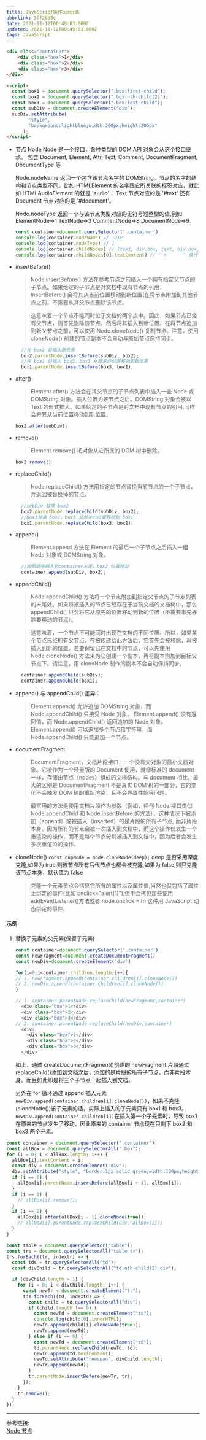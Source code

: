 ```yaml
---
title: JavaScript操作Dom元素
abbrlink: 3ff28d3c
date: 2021-11-12T00:49:03.000Z
updated: 2021-11-12T00:49:03.000Z
tags: JavaScript
---
```


```HTML
<div class="container">
    <div class="box">1</div>
    <div class="box">2</div>
    <div class="box">3</div>
</div>

<script>
  const box1 = document.querySelector(".box:first-child");
  const box2 = document.querySelector(".box:nth-child(2)");
  const box3 = document.querySelector(".box:last-child");
  const subDiv = document.createElement("div");
  subDiv.setAttribute(
        "style",
        "background:lightblue;width:200px;height:200px"
      );
</script>


```

<!-- more -->

- 节点 Node
  Node 是一个接口，各种类型的 DOM API 对象会从这个接口继承。 包含 Document, Element, Attr, Text, Comment, DocumentFragment, DocumentType 等

  Node.nodeName
  返回一个包含该节点名字的 DOMString。节点的名字的结构和节点类型不同。比如 HTMLElement 的名字跟它所关联的标签对应，就比如 HTMLAudioElement 的就是 'audio' ，Text 节点对应的是 '#text' 还有 Document 节点对应的是 '#document'。

  Node.nodeType
  返回一个与该节点类型对应的无符号短整型的值,例如 ElementNode=>1 TextNode=>3 CommentNode=>8 DocumentNode=>9

  ```JavaScript
  const container=document.querySelector('.container')
  console.log(container.nodeName) // 'DIV'
  console.log(container.nodeType) // 1
  console.log(container.childNodes) // [text, div.box, text, div.box, text, div.box, text]
  console.log(container.childNodes[0].textContent) // '\n      ' 换行

  ```

- insertBefore()

  > Node.insertBefore() 方法在参考节点之前插入一个拥有指定父节点的子节点。如果给定的子节点是对文档中现有节点的引用，insertBefore() 会将其从当前位置移动到新位置(在将节点附加到其他节点之前，不需要从其父节点删除该节点。

  > 这意味着一个节点不能同时位于文档的两个点中。因此，如果节点已经有父节点，则首先删除该节点，然后将其插入到新位置。在将节点追加到新父节点之前，可以使用 Node.cloneNode() 复制节点。注意，使用 cloneNode() 创建的节点副本不会自动与原始节点保持同步。

  ```JavaScript
    //在 box2 前插入新元素
    box2.parentNode.insertBefore(subDiv, box2);
    //在 box1 前插入 box3，box3 从原来的位置移动到新位置
    box1.parentNode.insertBefore(box3, box1);
  ```

- after()

  > Element.after() 方法会在其父节点的子节点列表中插入一些 Node 或 DOMString 对象。插入位置为该节点之后。DOMString 对象会被以 Text 的形式插入。如果给定的子节点是对文档中现有节点的引用,同样会将其从当前位置移动到新位置。

  ```JavaScript
  box2.after(subDiv);
  ```

- remove()

  > Element.remove() 把对象从它所属的 DOM 树中删除。

  ```JavaScript
  box2.remove()
  ```

- replaceChild()

  > Node.replaceChild() 方法用指定的节点替换当前节点的一个子节点，并返回被替换掉的节点。

  ```JavaScript
    //subDiv 替换 box2
    box2.parentNode.replaceChild(subDiv, box2);
    //box3替换 box1，box3 从原来的位置移动到 box1
    box1.parentNode.replaceChild(box3, box1);
  ```

- append()

  > Element.append 方法在 Element 的最后一个子节点之后插入一组 Node 对象或 DOMString 对象。

  ```JavaScript
    //按照顺序插入到container末尾，box2 位置移动
    container.append(subDiv, box2);
  ```

- appendChild()

  > Node.appendChild() 方法将一个节点附加到指定父节点的子节点列表的末尾处。如果将被插入的节点已经存在于当前文档的文档树中，那么 appendChild() 只会将它从原先的位置移动到新的位置（不需要事先移除要移动的节点）。

  > 这意味着，一个节点不可能同时出现在文档的不同位置。所以，如果某个节点已经拥有父节点，在被传递给此方法后，它首先会被移除，再被插入到新的位置。若要保留已在文档中的节点，可以先使用 Node.cloneNode() 方法来为它创建一个副本，再将副本附加到目标父节点下。请注意，用 cloneNode 制作的副本不会自动保持同步。

  ```JavaScript
    container.appendChild(subDiv);
    container.appendChild(box1);
  ```

- append() 与 appendChild() 差异：

  > Element.append() 允许追加 DOMString 对象，而 Node.appendChild() 只接受 Node 对象。
  > Element.append() 没有返回值，而 Node.appendChild() 返回追加的 Node 对象。
  > Element.append() 可以追加多个节点和字符串，而 Node.appendChild() 只能追加一个节点。

- documentFragment

  > DocumentFragment，文档片段接口，一个没有父对象的最小文档对象。它被作为一个轻量版的 Document 使用，就像标准的 document 一样，存储由节点（nodes）组成的文档结构。与 document 相比，最大的区别是 DocumentFragment 不是真实 DOM 树的一部分，它的变化不会触发 DOM 树的重新渲染，且不会导致性能等问题。

  > 最常用的方法是使用文档片段作为参数（例如，任何 Node 接口类似 Node.appendChild 和 Node.insertBefore 的方法），这种情况下被添加（append）或被插入（inserted）的是片段的所有子节点, 而非片段本身。因为所有的节点会被一次插入到文档中，而这个操作仅发生一个重渲染的操作，而不是每个节点分别被插入到文档中，因为后者会发生多次重渲染的操作。

- cloneNode()
  `const dupNode = node.cloneNode(deep);`
  deep 是否采用深度克隆,如果为 true,则该节点所有后代节点也都会被克隆,如果为 false,则只克隆该节点本身，默认值为 false

  > 克隆一个元素节点会拷贝它所有的属性以及属性值,当然也就包括了属性上绑定的事件(比如 onclick="alert(1)"),但不会拷贝那些使用 addEventListener()方法或者 node.onclick = fn 这种用 JavaScript 动态绑定的事件.

#### 示例

1. 替换子元素的父元素(保留子元素)

   ```JavaScript
   const container=document.querySelector('.container')
   const newFragment=document.createDocumentFragment()
   const newDiv=document.createElement('div')

   for(i=0;i<container.children.length;i++){
   // 1. newFragment.append(container.children[i].cloneNode())
   // 2. newDiv.append(container.children[i].cloneNode())
   }

   // 1. container.parentNode.replaceChild(newFragment,container)
     <div class="box">1</div>
     <div class="box">2</div>
     <div class="box">3</div>
   // 2. container.parentNode.replaceChild(newDiv,container)
     <div>
       <div class="box">1</div>
       <div class="box">2</div>
       <div class="box">3</div>
     </div>
   ```

   如上，通过 createDocumentFragment()创建的 newFragment 片段通过 replaceChild()添加到文档之后，添加的是片段的所有子节点，而非片段本身。而且如此即是将三个子节点一起插入到文档。

   另外在 for 循环通过 append 插入元素`newDiv.append(container.children[i].cloneNode())`，如果不克隆(cloneNode())该子元素的话，实际上插入的子元素只有 box1 和 box3。`newDiv.append(container.children[i])`在插入第一个子元素时，导致 box1 在原来的节点发生了移动，因此原来的 container 节点现在只剩下 box2 和 box3 两个元素。

```JavaScript
const container = document.querySelector(".container");
const allBox = document.querySelectorAll(".box");
for (i = 0; i < allBox.length; i++) {
  allBox[i].textContent = i;
  const div = document.createElement("div");
  div.setAttribute("style", "border:1px solid green;width:100px;height:100px");
  if (i == 0) {
    allBox[i].parentNode.insertBefore(allBox[i + 1], allBox[i]);
  }
  if (i == 1) {
    // allBox[i].remove();
  }
  if (i == 2) {
    allBox[i].after(allBox[i - 1].cloneNode(true));
    // allBox[i].parentNode.replaceChild(div, allBox[i]);
  }
}

const table = document.querySelector("table");
const trs = document.querySelectorAll("table tr");
trs.forEach((tr, indextr) => {
  const tds = tr.querySelectorAll("td");
  const divChild = tr.querySelectorAll("td:nth-child(2) div");

  if (divChild.length > 1) {
    for (i = 0; i < divChild.length; i++) {
      const newTr = document.createElement("tr");
      tds.forEach((td, indextd) => {
        const child = td.querySelectorAll("div");
        if (child.length !== 0) {
          const newTd = document.createElement("td");
          console.log(child[0].innerHTML);
          newTd.append(child[i].cloneNode(true));
          newTr.append(newTd);
        } else if (i == 0) {
          const newTd = document.createElement("td");
          td.parentNode.replaceChild(newTd, td);
          newTd.append(td.textContent);
          newTd.setAttribute("rowspan", divChild.length);
          newTr.append(newTd);
        }
        tr.parentNode.insertBefore(newTr, tr);
      });
    }
    tr.remove();
  }
});
```

---

参考链接:  
[Node 节点](https://developer.mozilla.org/zh-CN/docs/Web/API/Node)
